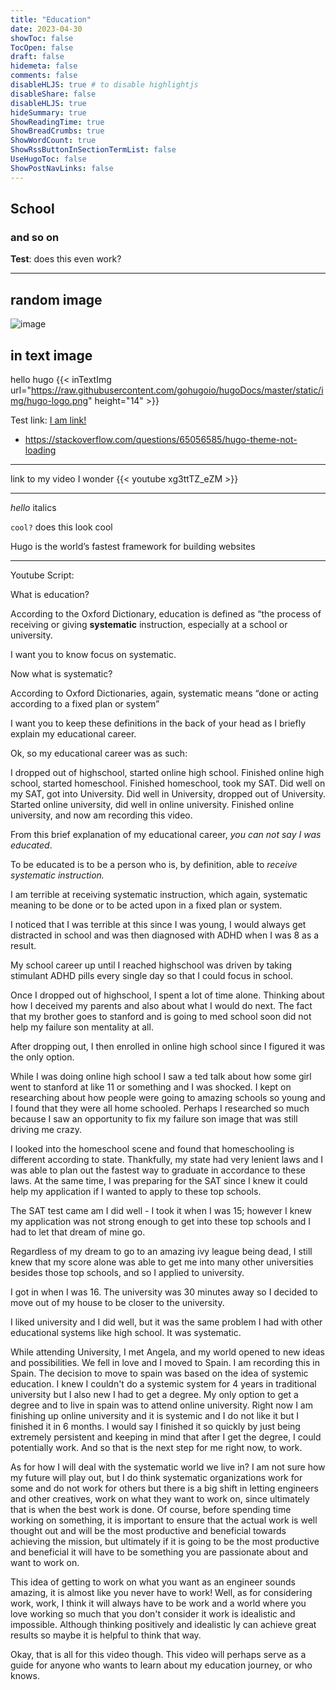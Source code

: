 ```yaml
---
title: "Education"
date: 2023-04-30
showToc: false
TocOpen: false
draft: false
hidemeta: false
comments: false
disableHLJS: true # to disable highlightjs
disableShare: false
disableHLJS: true
hideSummary: true
ShowReadingTime: true
ShowBreadCrumbs: true
ShowWordCount: true
ShowRssButtonInSectionTermList: false
UseHugoToc: false
ShowPostNavLinks: false
---
```


## School
### and so on

**Test**: does this even work?

---
## random image 
![image](https://www.detectiveconanworld.com/wiki/images/thumb/c/ce/Flag_of_Catalonia.svg/800px-Flag_of_Catalonia.svg.png)



## in text image 
hello hugo {{< inTextImg url="https://raw.githubusercontent.com/gohugoio/hugoDocs/master/static/img/hugo-logo.png" height="14" >}}

Test link: [I am link!](https://developer.mozilla.org/en-US/docs/Web/Security/Subresource_Integrity)

-   https://stackoverflow.com/questions/65056585/hugo-theme-not-loading
---
link to my video I wonder
{{< youtube xg3ttTZ_eZM >}}

---
*hello* italics

`cool?` does this look cool 

Hugo is the world’s fastest framework for building websites

---
Youtube Script: 

What is education?

According to the Oxford Dictionary, education is defined as “the process of receiving or giving **systematic** instruction, especially at a school or university. 

I want you to know focus on systematic.

Now what is systematic? 

According to Oxford Dictionaries, again, systematic means “done or acting according to a fixed plan or system”

I want you to keep these definitions in the back of your head as I briefly explain my educational career. 

Ok, so my educational career was as such: 

I dropped out of highschool, started online high school. Finished online high school, started homeschool. Finished homeschool, took my SAT. Did well on my SAT, got into University. Did well in University, dropped out of University. Started online university, did well in online university. Finished online university, and now am recording this video. 

From this brief explanation of my educational career, *you can not say I was educated*.

To be educated is to be a person who is, by definition, able to *receive systematic instruction.*

I am terrible at receiving systematic instruction, which again, systematic meaning to be done or to be acted upon in a fixed plan or system. 

I noticed that I was terrible at this since I was young, I would always get distracted in school and was then diagnosed with ADHD when I was 8 as a result. 

My school career up until I reached highschool was driven by taking stimulant ADHD pills every single day so that I could focus in school. 

Once I dropped out of highschool, I spent a lot of time alone. Thinking about how I deceived my parents and also about what I would do next. The fact that my brother goes to stanford and is going to med school soon did not help my failure son mentality at all. 

After dropping out, I then enrolled in online high school since I figured it was the only option. 

While I was doing online high school I saw a ted talk about how some girl went to stanford at like 11 or something and I was shocked. I kept on researching about how people were going to amazing schools so young and I found that they were all home schooled. Perhaps I researched so much because I saw an opportunity to fix my failure son image that was still driving me crazy. 

I looked into the homeschool scene and found that homeschooling is different according to state. Thankfully, my state had very lenient laws and I was able to plan out the fastest way to graduate in accordance to these laws. At the same time, I was preparing for the SAT since I knew it could help my application if I wanted to apply to these top schools. 

The SAT test came am I did well - I took it when I was 15; however I knew my application was not strong enough to get into these top schools and I had to let that dream of mine go. 

Regardless of my dream to go to an amazing ivy league being dead, I still knew that my score alone was able to get me into many other universities besides those top schools, and so I applied to university.

I got in when I was 16. The university was 30 minutes away so I decided to move out of my house to be closer to the university. 

I liked university and I did well, but it was the same problem I had with other educational systems like high school. It was systematic. 

While attending University, I met Angela, and my world opened to new ideas and possibilities. We fell in love and I moved to Spain. I am recording this in Spain. The decision to move to spain was based on the idea of systemic education. I knew I couldn't do a systemic system for 4 years in traditional university but I also new I had to get a degree. My only option to get a degree and to live in spain was to attend online university. Right now I am finishing up online university and it is systemic and I do not like it but I finished it in 6 months. I would say I finished it so quickly by just being extremely persistent and keeping in mind that after I get the degree, I could potentially work. And so that is the next step for me right now, to work. 

As for how I will deal with the systematic world we live in? I am not sure how my future will play out, but I do think systematic organizations work for some and do not work for others but there is a big shift in letting engineers and other creatives, work on what they want to work on, since ultimately that is when the best work is done. Of course, before spending time working on something, it is important to ensure that the actual work is well thought out and will be the most productive and beneficial towards achieving the mission, but ultimately if it is going to be the most productive and beneficial it will have to be something you are passionate about and want to work on.

This idea of getting to work on what you want as an engineer sounds amazing, it is almost like you never have to work! Well, as for considering work, work, I think it will always have to be work and a world where you love working so much that you don't consider it work is idealistic and impossible. Although thinking positively and idealistic ly can achieve great results so maybe it is helpful to think that way. 

Okay, that is all for this video though. This video will perhaps serve as a guide for anyone who wants to learn about my education journey, or who knows.